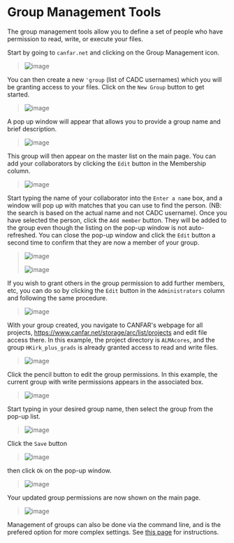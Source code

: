 # Group Management Tools 

The group management tools allow you to define a set of people who have
permission to read, write, or execute your files.

Start by going to `canfar.net` and clicking on the Group Management
icon.

> ![image](images/groupmanagement/1_canfar_landing.png)

You can then create a new `'group` (list of CADC usernames) which you
will be granting access to your files. Click on the `New Group` button
to get started.

> ![image](images/groupmanagement/2_group_management_landing.png)

A pop up window will appear that allows you to provide a group name and
brief description.

> ![image](images/groupmanagement/3_create_group.png)

This group will then appear on the master list on the main page. You can
add your collaborators by clicking the `Edit` button in the Membership
column.

> ![image](images/groupmanagement/4_group_landing_add.png)

Start typing the name of your collaborator into the `Enter a name`
box, and a window will pop up with matches that you can use to find the
person. (NB: the search is based on the actual name and not CADC
username). Once you have selected the person, click the `Add member`
button. They will be added to the group even though the listing on the
pop-up window is not auto-refreshed. You can close the pop-up window and
click the `Edit` button a second time to confirm that they are now a
member of your group.

> ![image](images/groupmanagement/5_add_members.png)
>
> ![image](images/groupmanagement/6_updated_members.png)

If you wish to grant others in the group permission to add further
members, etc, you can do so by clicking the `Edit` button in the
`Administrators` column and following the same procedure.

> ![image](images/groupmanagement/7_add_admin.png)

With your group created, you navigate to CANFAR's webpage for all
projects, <https://www.canfar.net/storage/arc/list/projects> and edit
file access there. In this example, the project directory is
`ALMAcores`, and the group `HKirk_plus_grads` is already granted access
to read and write files.

> ![image](images/groupmanagement/8_browse_projects.png)

Click the pencil button to edit the group permissions. In this example,
the current group with write permissions appears in the associated box.

> ![image](images/groupmanagement/9_edit_permissions1.png)

Start typing in your desired group name, then select the group from the
pop-up list.

> ![image](images/groupmanagement/10_edit_permissions2.png)

Click the `Save` button

> ![image](images/groupmanagement/11_edit_permissions3.png)

then click `Ok` on the pop-up window.

> ![image](images/groupmanagement/12_edit_permissions4.png)

Your updated group permissions are now shown on the main page.

> ![image](images/groupmanagement/13_permissions_updated.png)

Management of groups can also be done via the command line, and is the
prefered option for more complex settings. See [this
page](https://github.com/opencadc/science-platform/tree/master/doc#groups-and-permissions)
for instructions.
